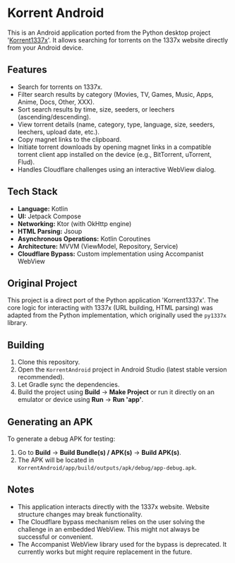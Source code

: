 # Korrent Android

This is an Android application ported from the Python desktop project '[Korrent1337x](https://github.com/your-original-python-repo-link-here)'. It allows searching for torrents on the 1337x website directly from your Android device.

## Features

*   Search for torrents on 1337x.
*   Filter search results by category (Movies, TV, Games, Music, Apps, Anime, Docs, Other, XXX).
*   Sort search results by time, size, seeders, or leechers (ascending/descending).
*   View torrent details (name, category, type, language, size, seeders, leechers, upload date, etc.).
*   Copy magnet links to the clipboard.
*   Initiate torrent downloads by opening magnet links in a compatible torrent client app installed on the device (e.g., BitTorrent, uTorrent, Flud).
*   Handles Cloudflare challenges using an interactive WebView dialog.

## Tech Stack

*   **Language:** Kotlin
*   **UI:** Jetpack Compose
*   **Networking:** Ktor (with OkHttp engine)
*   **HTML Parsing:** Jsoup
*   **Asynchronous Operations:** Kotlin Coroutines
*   **Architecture:** MVVM (ViewModel, Repository, Service)
*   **Cloudflare Bypass:** Custom implementation using Accompanist WebView

## Original Project

This project is a direct port of the Python application 'Korrent1337x'. The core logic for interacting with 1337x (URL building, HTML parsing) was adapted from the Python implementation, which originally used the `py1337x` library.

## Building

1.  Clone this repository.
2.  Open the `KorrentAndroid` project in Android Studio (latest stable version recommended).
3.  Let Gradle sync the dependencies.
4.  Build the project using **Build** -> **Make Project** or run it directly on an emulator or device using **Run** -> **Run 'app'**.

## Generating an APK

To generate a debug APK for testing:
1.  Go to **Build** -> **Build Bundle(s) / APK(s)** -> **Build APK(s)**.
2.  The APK will be located in `KorrentAndroid/app/build/outputs/apk/debug/app-debug.apk`.

## Notes

*   This application interacts directly with the 1337x website. Website structure changes may break functionality.
*   The Cloudflare bypass mechanism relies on the user solving the challenge in an embedded WebView. This might not always be successful or convenient.
*   The Accompanist WebView library used for the bypass is deprecated. It currently works but might require replacement in the future.
